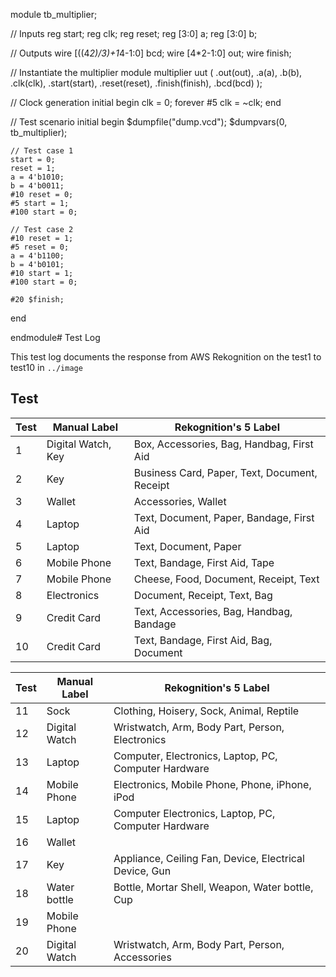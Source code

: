 module tb_multiplier;

  // Inputs
  reg start;
  reg clk;
  reg reset;
  reg [3:0] a;
  reg [3:0] b;

  // Outputs
  wire [((4*2)/3)+1*4-1:0] bcd;
  wire [4*2-1:0] out;
  wire finish;

  // Instantiate the multiplier module
  multiplier uut (
    .out(out),
    .a(a),
    .b(b),
    .clk(clk),
    .start(start),
    .reset(reset),
    .finish(finish),
    .bcd(bcd)
  );

  // Clock generation
  initial begin
    clk = 0;
    forever #5 clk = ~clk;
  end

  // Test scenario
  initial begin
    $dumpfile("dump.vcd");
    $dumpvars(0, tb_multiplier);

    // Test case 1
    start = 0;
    reset = 1;
    a = 4'b1010;
    b = 4'b0011;
    #10 reset = 0;
    #5 start = 1;
    #100 start = 0;

    // Test case 2
    #10 reset = 1;
    #5 reset = 0;
    a = 4'b1100;
    b = 4'b0101;
    #10 start = 1;
    #100 start = 0;

    #20 $finish;
  end

endmodule# Test Log

This test log documents the response from AWS Rekognition on the test1 to test10 in ```../image```

## Test

| Test | Manual Label | Rekognition's 5 Label |
| -----|---------|------|
|1| Digital Watch, Key | Box, Accessories, Bag, Handbag, First Aid |
|2| Key | Business Card, Paper, Text, Document, Receipt |
|3|Wallet| Accessories, Wallet | 
|4|Laptop| Text, Document, Paper, Bandage, First Aid |
|5|Laptop| Text, Document, Paper |
|6|Mobile Phone| Text, Bandage, First Aid, Tape |
|7|Mobile Phone| Cheese, Food, Document, Receipt, Text |
|8|Electronics| Document, Receipt, Text, Bag |
|9|Credit Card| Text, Accessories, Bag, Handbag, Bandage |
|10|Credit Card| Text, Bandage, First Aid, Bag, Document |


| Test | Manual Label | Rekognition's 5 Label |
| -----|---------|------|
|11|Sock|Clothing, Hoisery, Sock, Animal, Reptile | 
|12|Digital Watch | Wristwatch, Arm, Body Part, Person, Electronics | 
|13|Laptop| Computer, Electronics, Laptop, PC, Computer Hardware |
|14|Mobile Phone| Electronics, Mobile Phone, Phone, iPhone, iPod |
|15|Laptop| Computer Electronics, Laptop, PC, Computer Hardware |
|16|Wallet| 
|17|Key|Appliance, Ceiling Fan, Device, Electrical Device, Gun |
|18|Water bottle| Bottle, Mortar Shell, Weapon, Water bottle, Cup |
|19|Mobile Phone| 
|20|Digital Watch| Wristwatch, Arm, Body Part, Person, Accessories |